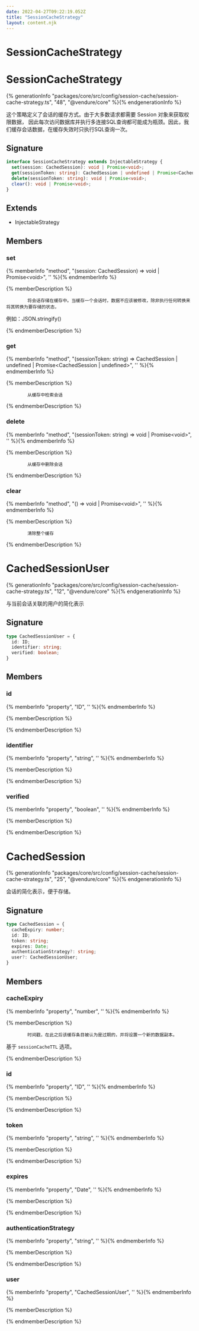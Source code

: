 ```yaml
---
date: 2022-04-27T09:22:19.052Z
title: "SessionCacheStrategy"
layout: content.njk
---
```

[comment]: <> (这个文件是从 PickerCC 源码中生，不要修改。请使用 "docs:build" 脚本命令生成。)

# SessionCacheStrategy


# SessionCacheStrategy

{% generationInfo "packages/core/src/config/session-cache/session-cache-strategy.ts", "48", "@vendure/core" %}{% endgenerationInfo %}

这个策略定义了会话的缓存方式。由于大多数请求都需要 Session 对象来获取权限数据，
因此每次访问数据库并执行多连接SQL查询都可能成为瓶颈。因此，我们缓存会话数据，在缓存失效时只执行SQL查询一次。

## Signature

```typescript
interface SessionCacheStrategy extends InjectableStrategy {
  set(session: CachedSession): void | Promise<void>;
  get(sessionToken: string): CachedSession | undefined | Promise<CachedSession | undefined>;
  delete(sessionToken: string): void | Promise<void>;
  clear(): void | Promise<void>;
}
```
## Extends

 * InjectableStrategy


## Members

### set

{% memberInfo "method", "(session: CachedSession) => void | Promise&#60;void&#62;", '' %}{% endmemberInfo %}

{% memberDescription %}

            将会话存储在缓存中。当缓存一个会话时，数据不应该被修改，除非执行任何转换来将其转换为要存储的状态，
例如：JSON.stringify()

{% endmemberDescription %}

### get

{% memberInfo "method", "(sessionToken: string) => CachedSession | undefined | Promise&#60;CachedSession | undefined&#62;", '' %}{% endmemberInfo %}

{% memberDescription %}

            从缓存中检索会话

{% endmemberDescription %}

### delete

{% memberInfo "method", "(sessionToken: string) => void | Promise&#60;void&#62;", '' %}{% endmemberInfo %}

{% memberDescription %}

            从缓存中删除会话

{% endmemberDescription %}

### clear

{% memberInfo "method", "() => void | Promise&#60;void&#62;", '' %}{% endmemberInfo %}

{% memberDescription %}

            清除整个缓存

{% endmemberDescription %}




# CachedSessionUser

{% generationInfo "packages/core/src/config/session-cache/session-cache-strategy.ts", "12", "@vendure/core" %}{% endgenerationInfo %}

与当前会话关联的用户的简化表示

## Signature

```typescript
type CachedSessionUser = {
  id: ID;
  identifier: string;
  verified: boolean;
}
```
## Members

### id

{% memberInfo "property", "ID", '' %}{% endmemberInfo %}

{% memberDescription %}

            

{% endmemberDescription %}

### identifier

{% memberInfo "property", "string", '' %}{% endmemberInfo %}

{% memberDescription %}

            

{% endmemberDescription %}

### verified

{% memberInfo "property", "boolean", '' %}{% endmemberInfo %}

{% memberDescription %}

            

{% endmemberDescription %}




# CachedSession

{% generationInfo "packages/core/src/config/session-cache/session-cache-strategy.ts", "25", "@vendure/core" %}{% endgenerationInfo %}

会话的简化表示，便于存储。

## Signature

```typescript
type CachedSession = {
  cacheExpiry: number;
  id: ID;
  token: string;
  expires: Date;
  authenticationStrategy?: string;
  user?: CachedSessionUser;
}
```
## Members

### cacheExpiry

{% memberInfo "property", "number", '' %}{% endmemberInfo %}

{% memberDescription %}

            时间戳，在此之后该缓存条目被认为是过期的，并将设置一个新的数据副本。
基于 `sessionCacheTTL` 选项。

{% endmemberDescription %}

### id

{% memberInfo "property", "ID", '' %}{% endmemberInfo %}

{% memberDescription %}

            

{% endmemberDescription %}

### token

{% memberInfo "property", "string", '' %}{% endmemberInfo %}

{% memberDescription %}

            

{% endmemberDescription %}

### expires

{% memberInfo "property", "Date", '' %}{% endmemberInfo %}

{% memberDescription %}

            

{% endmemberDescription %}

### authenticationStrategy

{% memberInfo "property", "string", '' %}{% endmemberInfo %}

{% memberDescription %}

            

{% endmemberDescription %}

### user

{% memberInfo "property", "CachedSessionUser", '' %}{% endmemberInfo %}

{% memberDescription %}

            

{% endmemberDescription %}



